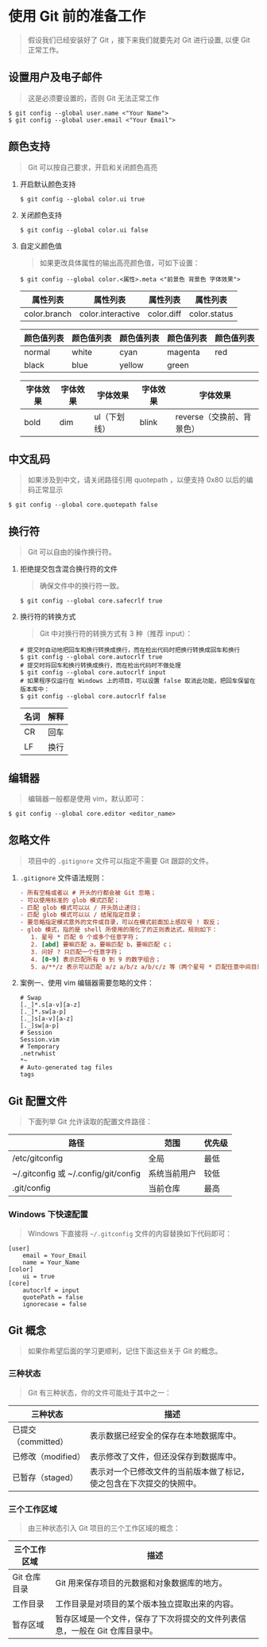 # 使用 Git 前的准备工作

> 假设我们已经安装好了 Git ，接下来我们就要先对 Git 进行设置, 以便 Git 正常工作。

## 设置用户及电子邮件

> 这是必须要设置的，否则 Git 无法正常工作

```shell
$ git config --global user.name <"Your Name">
$ git config --global user.email <"Your Email">
```

## 颜色支持

> Git 可以按自己要求，开启和关闭颜色高亮

1. 开启默认颜色支持

   ```shell
   $ git config --global color.ui true
   ```

2. 关闭颜色支持

   ```shell
   $ git config --global color.ui false
   ```

3. 自定义颜色值

   > 如果更改具体属性的输出高亮颜色值，可如下设置：

   ```shell
   $ git config --global color.<属性>.meta <"前景色 背景色 字体效果">
   ```

   | 属性列表     | 属性列表          | 属性列表   | 属性列表     |
   | ------------ | ----------------- | ---------- | ------------ |
   | color.branch | color.interactive | color.diff | color.status |

   | 颜色值列表 | 颜色值列表 | 颜色值列表 | 颜色值列表 | 颜色值列表 |
   | ---------- | ---------- | ---------- | ---------- | ---------- |
   | normal     | white      | cyan       | magenta    | red        |
   | black      | blue       | yellow     | green      |

   | 字体效果 | 字体效果 | 字体效果     | 字体效果 | 字体效果                  |
   | -------- | -------- | ------------ | -------- | ------------------------- |
   | bold     | dim      | ul（下划线） | blink    | reverse（交换前、背景色） |

## 中文乱码

> 如果涉及到中文，请关闭路径引用 quotepath ，以便支持 0x80 以后的编码正常显示

```shell
$ git config --global core.quotepath false
```

## 换行符

> Git 可以自由的操作换行符。

1. 拒绝提交包含混合换行符的文件

   > 确保文件中的换行符一致。

   ```shell
   $ git config --global core.safecrlf true
   ```

2. 换行符的转换方式

   > Git 中对换行符的转换方式有 3 种（推荐 input）：

   ```shell
   # 提交时自动地把回车和换行转换成换行，而在检出代码时把换行转换成回车和换行
   $ git config --global core.autocrlf true
   # 提交时将回车和换行转换成换行，而在检出代码时不做处理
   $ git config --global core.autocrlf input
   # 如果程序仅运行在 Windows 上的项目，可以设置 false 取消此功能，把回车保留在版本库中：
   $ git config --global core.autocrlf false
   ```

   | 名词 | 解释 |
   | ---- | ---- |
   | CR   | 回车 |
   | LF   | 换行 |

## 编辑器

> 编辑器一般都是使用 vim，默认即可：

```shell
$ git config --global core.editor <editor_name>
```

## 忽略文件

> 项目中的 `.gitignore` 文件可以指定不需要 Git 跟踪的文件。

1. `.gitignore` 文件语法规则：

   ```ini
   - 所有空格或者以 # 开头的行都会被 Git 忽略；
   - 可以使用标准的 glob 模式匹配；
   - 匹配 glob 模式可以以 / 开头防止递归；
   - 匹配 glob 模式可以以 / 结尾指定目录；
   - 要忽略指定模式意外的文件或目录，可以在模式前面加上感叹号 ! 取反；
   - glob 模式，指的是 shell 所使用的简化了的正则表达式，规则如下：
      1. 星号 * 匹配 0 个或多个任意字符；
      2. [abd] 要嘛匹配 a，要嘛匹配 b，要嘛匹配 c；
      3. 问好 ? 只匹配一个任意字符；
      4. [0-9] 表示匹配所有 0 到 9 的数字组合；
      5. a/**/z 表示可以匹配 a/z a/b/z a/b/c/z 等（两个星号 * 匹配任意中间目录）。
   ```

2. 案例一、使用 vim 编辑器需要忽略的文件：

   ```shell
   # Swap
   [._]*.s[a-v][a-z]
   [._]*.sw[a-p]
   [._]s[a-v][a-z]
   [._]sw[a-p]
   # Session
   Session.vim
   # Temporary
   .netrwhist
   *~
   # Auto-generated tag files
   tags
   ```

## Git 配置文件

> 下面列举 Git 允许读取的配置文件路径：

| 路径                                 | 范围         | 优先级 |
| ------------------------------------ | ------------ | ------ |
| /etc/gitconfig                       | 全局         | 最低   |
| ~/.gitconfig 或 ~/.config/git/config | 系统当前用户 | 较低   |
| .git/config                          | 当前仓库     | 最高   |

### Windows 下快速配置

> Windows 下直接将 `~/.gitconfig` 文件的内容替换如下代码即可：

```shell
[user]
	email = Your_Email
	name = Your_Name
[color]
    ui = true
[core]
    autocrlf = input
    quotePath = false
    ignorecase = false
```

## Git 概念

> 如果你希望后面的学习更顺利，记住下面这些关于 Git 的概念。

### 三种状态

> Git 有三种状态，你的文件可能处于其中之一：

| 三种状态            | 描述                                                                 |
| ------------------- | -------------------------------------------------------------------- |
| 已提交（committed） | 表示数据已经安全的保存在本地数据库中。                               |
| 已修改（modified）  | 表示修改了文件，但还没保存到数据库中。                               |
| 已暂存（staged）    | 表示对一个已修改文件的当前版本做了标记，使之包含在下次提交的快照中。 |

### 三个工作区域

> 由三种状态引入 Git 项目的三个工作区域的概念：

| 三个工作区域 | 描述                                                                        |
| ------------ | --------------------------------------------------------------------------- |
| Git 仓库目录 | Git 用来保存项目的元数据和对象数据库的地方。                                |
| 工作目录     | 工作目录是对项目的某个版本独立提取出来的内容。                              |
| 暂存区域     | 暂存区域是一个文件，保存了下次将提交的文件列表信息，一般在 Git 仓库目录中。 |

